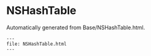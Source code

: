 
# NSHashTable

Automatically generated from Base/NSHashTable.html.

``` {raw} html
---
file: NSHashTable.html
---
```
